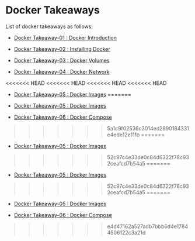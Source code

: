 # Docker Takeaways

List of docker takeaways as follows;

- [Docker Takeaway-01 : Docker Introduction](./1.Docker_Introduction_AWS&DEVOPS-7-21.pdf)

- [Docker Takeaway-02 : Installing Docker](./2.Docker_Installing_AWS&DEVOPS-7-21.pdf)

- [Docker Takeaway-03 : Docker Volumes](./3.Docker_Volumes_AWS&DEVOPS-7-21.pdf)

- [Docker Takeaway-04 : Docker Network](./4.Docker_Network_AWS&DEVOPS-7-21.pdf)

<<<<<<< HEAD
<<<<<<< HEAD
<<<<<<< HEAD
<<<<<<< HEAD
- [Docker Takeaway-05 : Docker Images](./5.Docker_Image-AW&DEVOPS-7-21.pdf)
=======
- [Docker Takeaway-05 : Docker Images](./5.Docker_Image-AW&DEVOPS-7-21.pdf)

- [Docker Takeaway-06 : Docker Compose](./6.Docker_Compose-AWS&DEVOPS-7-21.pdf)
>>>>>>> 5a1c9f02536c3014ed2890184331e4ede12e11fb
=======
- [Docker Takeaway-05 : Docker Images](./5.Docker_Image-AW&DEVOPS-7-21.pdf)
>>>>>>> 52c97c4e33de0c84d6322f78c932ceafcd7b54a5
=======
- [Docker Takeaway-05 : Docker Images](./5.Docker_Image-AW&DEVOPS-7-21.pdf)
>>>>>>> 52c97c4e33de0c84d6322f78c932ceafcd7b54a5
=======
- [Docker Takeaway-05 : Docker Images](./5.Docker_Image-AW&DEVOPS-7-21.pdf)

- [Docker Takeaway-06 : Docker Compose](./6.Docker_Compose-AWS&DEVOPS-7-21.pdf)
>>>>>>> e4d47162a527adb7bbb6d4e17844506122c3a21d
